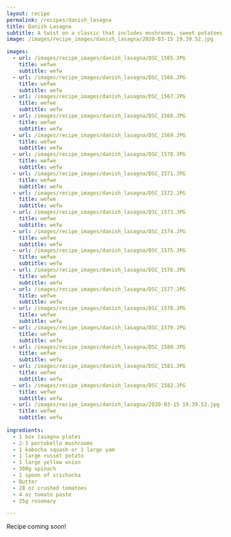 ```yaml
---
layout: recipe 
permalink: /recipes/danish_lasagna
title: Danish Lasagna
subtitle: A twist on a classic that includes mushrooms, sweet potatoes, and béchamel.
image: /images/recipe_images/danish_lasagna/2020-03-15 19.39.52.jpg

images:
  - url: /images/recipe_images/danish_lasagna/DSC_1565.JPG
    title: wefwe
    subtitle: wefw
  - url: /images/recipe_images/danish_lasagna/DSC_1566.JPG
    title: wefwe
    subtitle: wefw
  - url: /images/recipe_images/danish_lasagna/DSC_1567.JPG
    title: wefwe
    subtitle: wefw
  - url: /images/recipe_images/danish_lasagna/DSC_1568.JPG
    title: wefwe
    subtitle: wefw
  - url: /images/recipe_images/danish_lasagna/DSC_1569.JPG
    title: wefwe
    subtitle: wefw
  - url: /images/recipe_images/danish_lasagna/DSC_1570.JPG
    title: wefwe
    subtitle: wefw
  - url: /images/recipe_images/danish_lasagna/DSC_1571.JPG
    title: wefwe
    subtitle: wefw
  - url: /images/recipe_images/danish_lasagna/DSC_1572.JPG
    title: wefwe
    subtitle: wefw
  - url: /images/recipe_images/danish_lasagna/DSC_1573.JPG
    title: wefwe
    subtitle: wefw
  - url: /images/recipe_images/danish_lasagna/DSC_1574.JPG
    title: wefwe
    subtitle: wefw
  - url: /images/recipe_images/danish_lasagna/DSC_1575.JPG
    title: wefwe
    subtitle: wefw
  - url: /images/recipe_images/danish_lasagna/DSC_1576.JPG
    title: wefwe
    subtitle: wefw
  - url: /images/recipe_images/danish_lasagna/DSC_1577.JPG
    title: wefwe
    subtitle: wefw
  - url: /images/recipe_images/danish_lasagna/DSC_1578.JPG
    title: wefwe
    subtitle: wefw
  - url: /images/recipe_images/danish_lasagna/DSC_1579.JPG
    title: wefwe
    subtitle: wefw
  - url: /images/recipe_images/danish_lasagna/DSC_1580.JPG
    title: wefwe
    subtitle: wefw
  - url: /images/recipe_images/danish_lasagna/DSC_1581.JPG
    title: wefwe
    subtitle: wefw
  - url: /images/recipe_images/danish_lasagna/DSC_1582.JPG
    title: wefwe
    subtitle: wefw
  - url: /images/recipe_images/danish_lasagna/2020-03-15 19.39.52.jpg
    title: wefwe
    subtitle: wefw
  
ingredients:
  - 1 box lasagna plates
  - 2-3 portobello mushrooms
  - 1 kabocha squash or 1 large yam
  - 1 large russet potato
  - 1 large yellow onion
  - 300g spinach
  - 1 spoon of srichacha
  - Butter
  - 28 oz crushed tomatoes
  - 4 oz tomato paste
  - 25g rosemary

---
```


Recipe coming soon!

